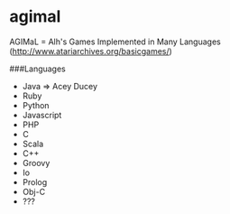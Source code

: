 agimal
======

AGIMaL = Alh's Games Implemented in Many Languages (http://www.atariarchives.org/basicgames/)

###Languages
* Java => Acey Ducey
* Ruby
* Python
* Javascript
* PHP
* C
* Scala
* C++
* Groovy
* Io
* Prolog
* Obj-C
* ???

